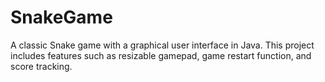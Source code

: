 # SnakeGame
A classic Snake game with a graphical user interface in Java. This project includes features such as resizable gamepad, game restart function, and score tracking.
